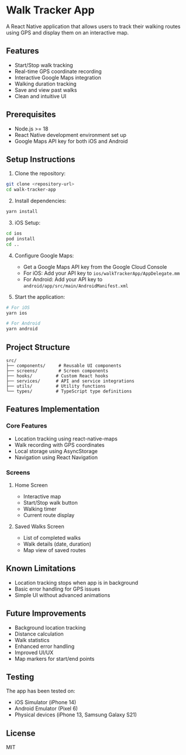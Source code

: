 # Walk Tracker App

A React Native application that allows users to track their walking routes using GPS and display them on an interactive map.

## Features

- Start/Stop walk tracking
- Real-time GPS coordinate recording
- Interactive Google Maps integration
- Walking duration tracking
- Save and view past walks
- Clean and intuitive UI

## Prerequisites

- Node.js >= 18
- React Native development environment set up
- Google Maps API key for both iOS and Android

## Setup Instructions

1. Clone the repository:
```bash
git clone <repository-url>
cd walk-tracker-app
```

2. Install dependencies:
```bash
yarn install
```

3. iOS Setup:
```bash
cd ios
pod install
cd ..
```

4. Configure Google Maps:
   - Get a Google Maps API key from the Google Cloud Console
   - For iOS: Add your API key to `ios/walkTrackerApp/AppDelegate.mm`
   - For Android: Add your API key to `android/app/src/main/AndroidManifest.xml`

5. Start the application:
```bash
# For iOS
yarn ios

# For Android
yarn android
```

## Project Structure

```
src/
├── components/     # Reusable UI components
├── screens/        # Screen components
├── hooks/         # Custom React hooks
├── services/      # API and service integrations
├── utils/         # Utility functions
└── types/         # TypeScript type definitions
```

## Features Implementation

### Core Features
- Location tracking using react-native-maps
- Walk recording with GPS coordinates
- Local storage using AsyncStorage
- Navigation using React Navigation

### Screens
1. Home Screen
   - Interactive map
   - Start/Stop walk button
   - Walking timer
   - Current route display

2. Saved Walks Screen
   - List of completed walks
   - Walk details (date, duration)
   - Map view of saved routes

## Known Limitations

- Location tracking stops when app is in background
- Basic error handling for GPS issues
- Simple UI without advanced animations

## Future Improvements

- Background location tracking
- Distance calculation
- Walk statistics
- Enhanced error handling
- Improved UI/UX
- Map markers for start/end points

## Testing

The app has been tested on:
- iOS Simulator (iPhone 14)
- Android Emulator (Pixel 6)
- Physical devices (iPhone 13, Samsung Galaxy S21)

## License

MIT
